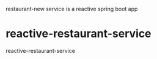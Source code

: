 restaurant-new service is a reactive spring boot app


# reactive-restaurant-service
reactive-restaurant-service
